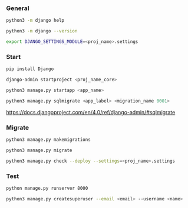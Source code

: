 
### General
```bash
python3 -m django help
```
```bash
python3 -m django --version
```
```bash
export DJANGO_SETTINGS_MODULE=<proj_name>.settings
```



### Start
```bash
pip install Django
```
```bash
django-admin startproject <proj_name_core>
```
```bash
python3 manage.py startapp <app_name>
```
```bash
python3 manage.py sqlmigrate <app_label> <migration_name 0001>
```
https://docs.djangoproject.com/en/4.0/ref/django-admin/#sqlmigrate
### Migrate
```bash
python3 manage.py makemigrations
```
```bash
python3 manage.py migrate
```
```bash
python3 manage.py check --deploy --settings=<proj_name>.settings
```
### Test
```bash
python manage.py runserver 8000
```
```bash
python3 manage.py createsuperuser --email <email> --username <name>
```

